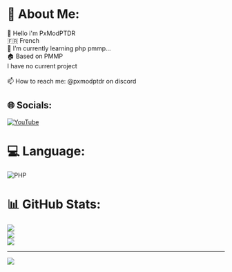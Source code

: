# 💫 About Me:
👋 Hello i'm PxModPTDR<br>🇫🇷 French<br>🌱 I’m currently learning php pmmp...<br>🏠 Based on PMMP<br>I have no current project<br><br>📫 How to reach me: @pxmodptdr on discord


## 🌐 Socials:
[![YouTube](https://img.shields.io/badge/YouTube-%23FF0000.svg?logo=YouTube&logoColor=white)](https://youtube.com/@https://www.youtube.com/@pxmodptdr) 

# 💻 Language:
![PHP](https://img.shields.io/badge/php-%23777BB4.svg?style=flat&logo=php&logoColor=white)
# 📊 GitHub Stats:
![](https://github-readme-stats.vercel.app/api?username=pxmodptdr&theme=dark&hide_border=true&include_all_commits=false&count_private=false)<br/>
![](https://github-readme-streak-stats.herokuapp.com/?user=pxmodptdr&theme=dark&hide_border=true)<br/>
![](https://github-readme-stats.vercel.app/api/top-langs/?username=pxmodptdr&theme=dark&hide_border=true&include_all_commits=false&count_private=false&layout=compact)

---
[![](https://visitcount.itsvg.in/api?id=pxmodptdr&icon=0&color=0)](https://visitcount.itsvg.in)

<!-- Proudly created with GPRM ( https://gprm.itsvg.in ) -->
